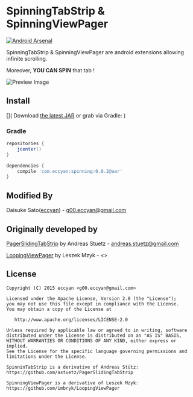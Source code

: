 SpinningTabStrip & SpinningViewPager
======================

[![Android Arsenal](https://img.shields.io/badge/Android%20Arsenal-SpinningTabStrip-brightgreen.svg?style=flat)](http://android-arsenal.com/details/1/1721)

SpinningTabStrip & SpinningViewPager are android extensions allowing infinite scrolling.

Moreover, **YOU CAN SPIN** that tab !

![Preview Image](https://raw.githubusercontent.com/eccyan/SpinningTabStrip/master/spinning-view-pager.gif)

## Install

[](
Download [the latest JAR](https://search.maven.org/remote_content?g=com.eccyan&a=spinning&v=LATEST) or grab via Gradle:
)

### Gradle
```groovy
repositories {
    jcenter()
}

dependencies {
    compile 'com.eccyan:spinning:0.0.2@aar'
}
```

Modified By
-------
Daisuke Sato([eccyan](https://twitter.com/eccyan)) - <g00.eccyan@gmail.com>

Originally developed by
-------
[PagerSlidingTabStrip](https://github.com/astuetz/PagerSlidingTabStrip) by Andreas Stuetz - <andreas.stuetz@gmail.com>

[LoopingViewPager](https://github.com/imbryk/LoopingViewPager) by Leszek Mzyk - <>


License
-------

    Copyright (C) 2015 eccyan <g00.eccyan@gmail.com>

    Licensed under the Apache License, Version 2.0 (the "License");
    you may not use this file except in compliance with the License.
    You may obtain a copy of the License at

       http://www.apache.org/licenses/LICENSE-2.0

    Unless required by applicable law or agreed to in writing, software
    distributed under the License is distributed on an "AS IS" BASIS,
    WITHOUT WARRANTIES OR CONDITIONS OF ANY KIND, either express or implied.
    See the License for the specific language governing permissions and
    limitations under the License.

    SpinninTabStrip is a derivative of Andreas Stütz:
    https://github.com/astuetz/PagerSlidingTabStrip

    SpinningViewPager is a derivative of Leszek Mzyk:
    https://github.com/imbryk/LoopingViewPager

